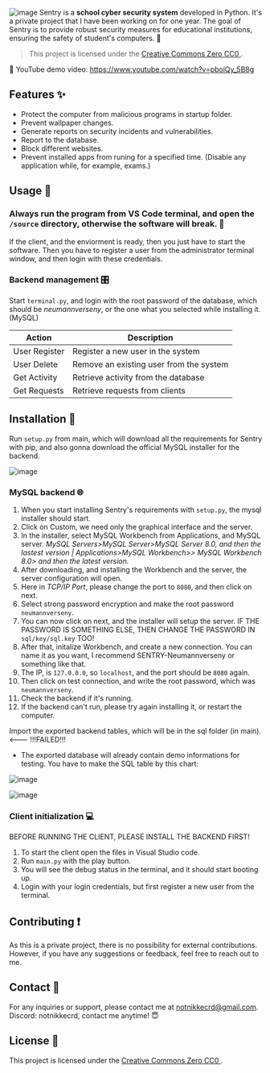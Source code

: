 ![image](https://github.com/nikkeisadev/Sentry/assets/137056695/db78c61d-6be6-434d-b573-08bc29c63726)
Sentry is a **school cyber security system** developed in Python.  It's a private project that I have been working on for one year. The goal of Sentry is to provide robust security measures for educational institutions, ensuring the safety of student's computers. 👾

> This project is licensed under the [Creative Commons Zero CC0 ](LICENSE).

📌 YouTube demo video: 
https://www.youtube.com/watch?v=pboiQy_5B8g

## Features ✨
- Protect the computer from malicious programs in startup folder.
- Prevent wallpaper changes.
- Generate reports on security incidents and vulnerabilities.
- Report to the database.
- Block different websites.
- Prevent installed apps from runing for a specified time. (Disable any application while, for example, exams.)

## Usage 📖
### Always run the program from VS Code terminal, and open the `/source` directory, otherwise the software will break. 📘
If the client, and the enviorment is ready, then you just have to start the software. Then you have to register a user from the administrator terminal window, and then login with these credentials.

### Backend management 🎛
Start `terminal.py`, and login with the root password of the database, which should be *neumannverseny*, or the one what you selected while installing it. (MySQL)

| Action           | Description                               |
|------------------|-------------------------------------------|
| User Register    | Register a new user in the system          |
| User Delete      | Remove an existing user from the system    |
| Get Activity     | Retrieve activity from the database        |
| Get Requests     | Retrieve requests from clients             |


## Installation 👾
Run `setup.py` from main, which will download all the requirements for Sentry with pip, and also gonna download the official MySQL installer for the backend.

![image](https://github.com/nikkeisadev/Sentry/assets/137056695/39515e08-80b8-490c-9d84-c4cd128eb2ea)


### MySQL backend 🌐
1. When you start installing Sentry's requirements with `setup.py`, the mysql installer should start.
2. Click on Custom, we need only the graphical interface and the server.
3. In the installer, select MySQL Workbench from Applications, and MySQL server. *MySQL Servers>MySQL Server>MySQL Server 8.0, and then the lastest version | Applications>MySQL Workbench>> MySQL Workbench 8.0> and then the latest version.*
4. After downloading, and installing the Workbench and the server, the server configuration will open.
5. Here in *TCP/IP Port*, please change the port to `8080`, and then click on next.
6. Select strong password encryption and make the root password `neumannverseny`.
7. You can now click on next, and the installer will setup the server.
  IF THE PASSWORD IS SOMETHING ELSE, THEN CHANGE THE PASSWORD IN `sql/key/sql.key` TOO!
8. After that, initalize Workbench, and create a new connection. You can name it as you want, I recommend SENTRY-Neumannverseny or something like that.
9. The IP, is `127.0.0.0`, so `localhost`, and the port should be `8080` again.
10. Then click on test connection, and write the root password, which was `neumannverseny`.
11. Check the backend if it's running.
12. If the backend can't run, please try again installing it, or restart the computer.

Import the exported backend tables, which will be in the sql folder (in main). <--- !!!FAILED!!!
- The exported database will already contain demo informations for testing.
You have to make the SQL table by this chart:

![image](https://github.com/nikkeisadev/Sentry/assets/137056695/50dc178b-1580-4622-a722-8b5a727c3bd7)


![image](https://github.com/nikkeisadev/Sentry/assets/137056695/73db7643-fcc6-4e49-bbd5-e9fe03bacba4)


### Client initialization 💻
BEFORE RUNNING THE CLIENT, PLEASE INSTALL THE BACKEND FIRST!
1. To start the client open the files in Visual Studio code.
2. Run `main.py` with the play button.
3. You will see the debug status in the terminal, and it should start booting up.
4. Login with your login credentials, but first register a new user from the terminal.

## Contributing ❗
As this is a private project, there is no possibility for external contributions. However, if you have any suggestions or feedback, feel free to reach out to me.

## Contact 📨
For any inquiries or support, please contact me at [notnikkecrd@gmail.com](mailto:notnikkecrd@gmail.com).
Discord: notnikkecrd, contact me anytime! 😇

## License 📜
This project is licensed under the [Creative Commons Zero CC0 ](LICENSE).
